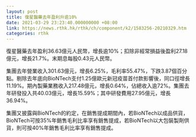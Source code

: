```yaml
---
layout: post
title: 復星醫藥去年盈利升逾10%
date: 2021-03-29 23:23:40.000000000 +08:00
link: https://news.rthk.hk/rthk/ch/component/k2/1583256-20210329.htm
categories: rthk
---
```


復星醫藥去年盈利36.63億元人民幣，增長逾10%；扣除非經常損益後盈利27.18億元，增長21.7%。末期息每股0.43元人民幣。

集團去年營業收入301.63億元，增長6.25%，毛利率55.47%，下跌3.87個百分點。剔除去年底向BioNTech支付1.25億歐元新冠疫苗首付款影響後，同口徑增長11.19%。期內製藥業務收入217.48億元，增長0.64%，佔總收入逾72%。集團去年研發投入共40.03億元，增長15.59%；其中研發費用27.95億元，增長36.94%。

集團又披露與BioNTech的約定，在銷售提成期間內，若BioNTech以成品供貨，BioNTech可按35%年銷售毛利比率享有銷售提成，若BioNTech以大包裝製劑供貨，則可按40%年銷售毛利比率享有銷售提成。
